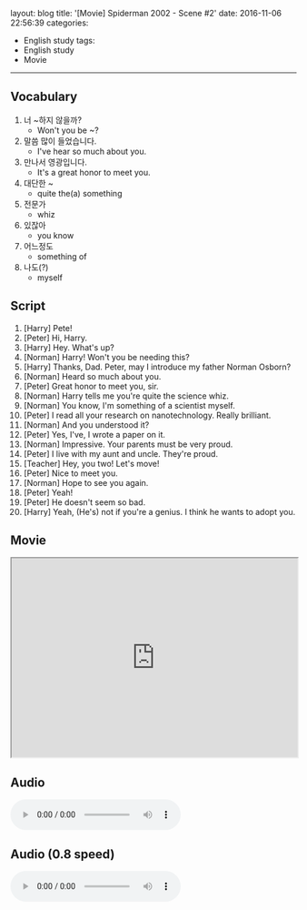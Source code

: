 layout: blog
title: '[Movie] Spiderman 2002 - Scene #2'
date: 2016-11-06 22:56:39
categories: 
- English study
tags:
- English study
- Movie
---

## Vocabulary
1. 너 ~하지 않을까?
    * Won't you be ~?
1. 말씀 많이 들었습니다.
    * I've hear so much about you.
2. 만나서 영광입니다.
    * It's a great honor to meet you.
3. 대단한 ~
    * quite the(a) something
4. 전문가
    * whiz
5. 있잖아
    * you know
6. 어느정도
    * something of
7. 나도(?)
    * myself
    
## Script
1. [Harry] Pete!
2. [Peter] Hi, Harry.
3. [Harry] Hey. What's up?
4. [Norman] Harry! Won't you be needing this?
5. [Harry] Thanks, Dad. Peter, may I introduce my father Norman Osborn?
6. [Norman] Heard so much about you.
7. [Peter] Great honor to meet you, sir.
8. [Norman] Harry tells me you're quite the science whiz. 
9. [Norman] You know, I'm something of a scientist myself.
9. [Peter] I read all your research on nanotechnology. Really brilliant.
10. [Norman] And you understood it?
11. [Peter] Yes, I've, I wrote a paper on it.
12. [Norman] Impressive. Your parents must be very proud.
13. [Peter] I live with my aunt and uncle. They're proud.
14. [Teacher] Hey, you two! Let's move!
15. [Peter] Nice to meet you.
16. [Norman] Hope to see you again.
17. [Peter] Yeah! 
18. [Peter] He doesn't seem so bad.
18. [Harry] Yeah, (He's) not if you're a genius. I think he wants to adopt you.

## Movie
<iframe src="https://drive.google.com/file/d/0B9gDC0WDShzmS1pZZFdpcDlXSlU/preview" width="100%" height="350"></iframe>


## Audio
<audio controls="controls">
  <source type="audio/mp3" src="http://docs.google.com/uc?export=open&id=0B9gDC0WDShzmY2ZYRWR3cnQycUU"></source>
  <p>Your browser does not support the audio element.</p>
</audio>

## Audio (0.8 speed)
<audio controls="controls">
  <source type="audio/mp3" src="http://docs.google.com/uc?export=open&id=0B9gDC0WDShzmcjVaMkQzbDVRY0E"></source>
  <p>Your browser does not support the audio element.</p>
</audio>

